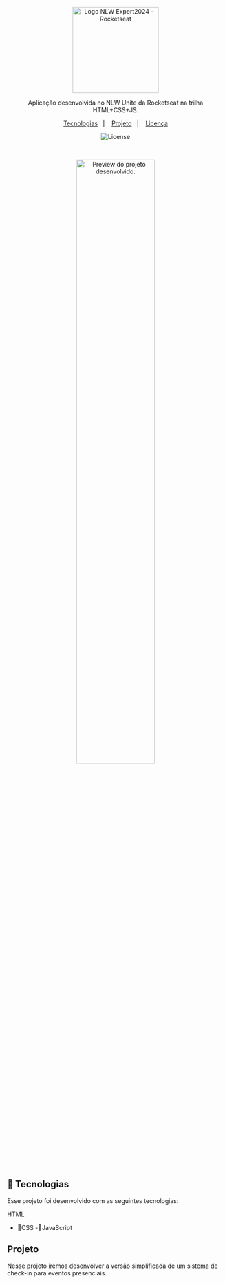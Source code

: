 <!doctype html>
<body>
<head>

</haed>

<p align="center">
  <img alt="Logo NLW Expert2024 - Rocketseat" src="https://github.com/HenriquesGDG/nlw-unite-html-css-js/blob/main/.github/logo.png" width="200px" />
</p>

<p align="center">
Aplicação desenvolvida no NLW Unite da Rocketseat na trilha HTML+CSS+JS.
</p>

<p align="center">
  <a href="#-tecnologias">Tecnologias</a>&nbsp;&nbsp;&nbsp;|&nbsp;&nbsp;&nbsp;
  <a href="#-projeto">Projeto</a>&nbsp;&nbsp;&nbsp;|&nbsp;&nbsp;&nbsp;
  <a href="#memo-licença">Licença</a>
</p>

<p align="center">
  <img alt="License" src="https://img.shields.io/static/v1?label=license&message=MIT&color=F48F56&labelColor=00292E">
</p>

<br>

<p align="center">
  <img alt="Preview do projeto desenvolvido." src=".github/preview.png" width="60%">
</p>


## 🚀 Tecnologias

Esse projeto foi desenvolvido com as seguintes tecnologias:

 HTML
- 🦾CSS
-🦾JavaScript

## Projeto

Nesse projeto iremos desenvolver a versão simplificada de um sistema de check-in para eventos presenciais.

</body>
</html>